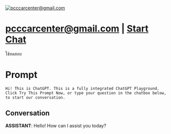 
[![pcccarcenter@gmail.com](https://flow-prompt-covers.s3.us-west-1.amazonaws.com/icon/minimalist/mini_7.png)](https://gptcall.net/chat.html?data=%7B%22contact%22%3A%7B%22id%22%3A%22gEGpz8siupv6Nody9lLOB%22%2C%22flow%22%3Atrue%7D%7D)
# pcccarcenter@gmail.com | [Start Chat](https://gptcall.net/chat.html?data=%7B%22contact%22%3A%7B%22id%22%3A%22gEGpz8siupv6Nody9lLOB%22%2C%22flow%22%3Atrue%7D%7D)
ใช้ทดสอบ

# Prompt

```
Hi! This is ChatGPT. This is a fully integrated ChatGPT Playground. Click Try This Prompt Now, or type your question in the chatbox below, to start our conversation.
```

## Conversation

**ASSISTANT**: Hello! How can I assist you today?


